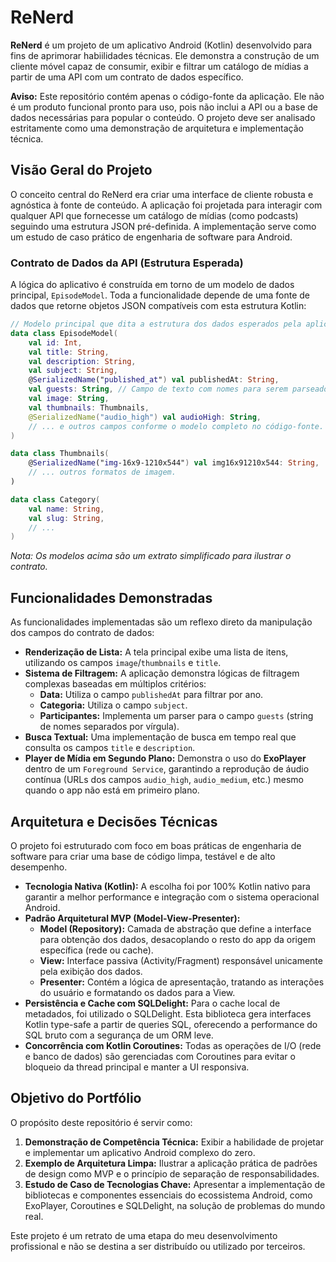 # ReNerd

**ReNerd** é um projeto de um aplicativo Android (Kotlin) desenvolvido para fins de aprimorar habiilidades técnicas. Ele demonstra a construção de um cliente móvel capaz de consumir, exibir e filtrar um catálogo de mídias a partir de uma API com um contrato de dados específico.

**Aviso:** Este repositório contém apenas o código-fonte da aplicação. Ele não é um produto funcional pronto para uso, pois não inclui a API ou a base de dados necessárias para popular o conteúdo. O projeto deve ser analisado estritamente como uma demonstração de arquitetura e implementação técnica.

## Visão Geral do Projeto

O conceito central do ReNerd era criar uma interface de cliente robusta e agnóstica à fonte de conteúdo. A aplicação foi projetada para interagir com qualquer API que fornecesse um catálogo de mídias (como podcasts) seguindo uma estrutura JSON pré-definida. A implementação serve como um estudo de caso prático de engenharia de software para Android.

### Contrato de Dados da API (Estrutura Esperada)

A lógica do aplicativo é construída em torno de um modelo de dados principal, `EpisodeModel`. Toda a funcionalidade depende de uma fonte de dados que retorne objetos JSON compatíveis com esta estrutura Kotlin:

```kotlin
// Modelo principal que dita a estrutura dos dados esperados pela aplicação.
data class EpisodeModel(
    val id: Int,
    val title: String,
    val description: String,
    val subject: String,
    @SerializedName("published_at") val publishedAt: String,
    val guests: String, // Campo de texto com nomes para serem parseados
    val image: String,
    val thumbnails: Thumbnails,
    @SerializedName("audio_high") val audioHigh: String,
    // ... e outros campos conforme o modelo completo no código-fonte.
)

data class Thumbnails(
    @SerializedName("img-16x9-1210x544") val img16x91210x544: String,
    // ... outros formatos de imagem.
)

data class Category(
    val name: String,
    val slug: String,
    // ...
)
```
*Nota: Os modelos acima são um extrato simplificado para ilustrar o contrato.*

## Funcionalidades Demonstradas

As funcionalidades implementadas são um reflexo direto da manipulação dos campos do contrato de dados:

*   **Renderização de Lista:** A tela principal exibe uma lista de itens, utilizando os campos `image`/`thumbnails` e `title`.
*   **Sistema de Filtragem:** A aplicação demonstra lógicas de filtragem complexas baseadas em múltiplos critérios:
    *   **Data:** Utiliza o campo `publishedAt` para filtrar por ano.
    *   **Categoria:** Utiliza o campo `subject`.
    *   **Participantes:** Implementa um parser para o campo `guests` (string de nomes separados por vírgula).
*   **Busca Textual:** Uma implementação de busca em tempo real que consulta os campos `title` e `description`.
*   **Player de Mídia em Segundo Plano:** Demonstra o uso do **ExoPlayer** dentro de um `Foreground Service`, garantindo a reprodução de áudio contínua (URLs dos campos `audio_high`, `audio_medium`, etc.) mesmo quando o app não está em primeiro plano.

## Arquitetura e Decisões Técnicas

O projeto foi estruturado com foco em boas práticas de engenharia de software para criar uma base de código limpa, testável e de alto desempenho.

*   **Tecnologia Nativa (Kotlin):** A escolha foi por 100% Kotlin nativo para garantir a melhor performance e integração com o sistema operacional Android.
*   **Padrão Arquitetural MVP (Model-View-Presenter):**
    *   **Model (Repository):** Camada de abstração que define a interface para obtenção dos dados, desacoplando o resto do app da origem específica (rede ou cache).
    *   **View:** Interface passiva (Activity/Fragment) responsável unicamente pela exibição dos dados.
    *   **Presenter:** Contém a lógica de apresentação, tratando as interações do usuário e formatando os dados para a View.
*   **Persistência e Cache com SQLDelight:** Para o cache local de metadados, foi utilizado o SQLDelight. Esta biblioteca gera interfaces Kotlin type-safe a partir de queries SQL, oferecendo a performance do SQL bruto com a segurança de um ORM leve.
*   **Concorrência com Kotlin Coroutines:** Todas as operações de I/O (rede e banco de dados) são gerenciadas com Coroutines para evitar o bloqueio da thread principal e manter a UI responsiva.

## Objetivo do Portfólio

O propósito deste repositório é servir como:

1.  **Demonstração de Competência Técnica:** Exibir a habilidade de projetar e implementar um aplicativo Android complexo do zero.
2.  **Exemplo de Arquitetura Limpa:** Ilustrar a aplicação prática de padrões de design como MVP e o princípio de separação de responsabilidades.
3.  **Estudo de Caso de Tecnologias Chave:** Apresentar a implementação de bibliotecas e componentes essenciais do ecossistema Android, como ExoPlayer, Coroutines e SQLDelight, na solução de problemas do mundo real.

Este projeto é um retrato de uma etapa do meu desenvolvimento profissional e não se destina a ser distribuído ou utilizado por terceiros.